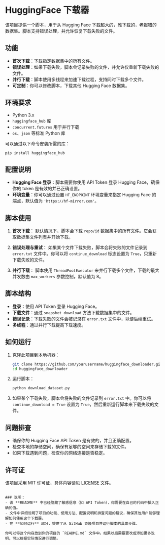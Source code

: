 # HuggingFace 下载器

该项目提供一个脚本，用于从 Hugging Face 下载超大的，难下载的，老报错的数据集。脚本支持错误处理，并允许恢复下载失败的文件。

## 功能

- **首次下载**：下载指定数据集中的所有文件。
- **错误处理**：如果下载失败，脚本会记录失败的文件，并允许仅重新下载失败的文件。
- **并行下载**：脚本使用多线程来加速下载过程，支持同时下载多个文件。
- **可定制**：你可以修改脚本，下载其他 Hugging Face 数据集。

## 环境要求

- Python 3.x
- `huggingface_hub` 库
- `concurrent.futures` 用于并行下载
- `os`、`json` 等标准 Python 库

可以通过以下命令安装所需的库：

```bash
pip install huggingface_hub
```

## 配置说明

- **Hugging Face 登录**：脚本需要你使用 API Token 登录 Hugging Face，确保你的 token 是有效的并已正确设置。
- **环境变量**：你可以通过设置 `HF_ENDPOINT` 环境变量来指定 Hugging Face 的端点，默认值为 `'https://hf-mirror.com'`。

## 脚本使用

1. **首次下载**：
   默认情况下，脚本会下载 `repo/id` 数据集中的所有文件。它会获取数据集文件列表并开始下载。

2. **错误处理与重试**：
   如果某个文件下载失败，脚本会将失败的文件记录到 `error.txt` 文件中。你可以将 `continue_download` 标志设置为 `True`，只重新下载失败的文件。

3. **并行下载**：
   脚本使用 `ThreadPoolExecutor` 来并行下载多个文件，下载的最大并发数由 `max_workers` 参数控制，默认值为 8。

## 脚本结构

- **登录**：使用 API Token 登录 Hugging Face。
- **下载文件**：通过 `snapshot_download` 方法下载数据集中的文件。
- **错误记录**：下载失败的文件会被记录在 `error.txt` 文件中，以便后续重试。
- **多线程**：通过并行下载提高下载速度。

## 如何运行

1. 克隆此项目到本地机器：
   ```bash
   git clone https://github.com/yourusername/huggingface_downloader.git
   cd huggingface_downloader
   ```

2. 运行脚本：
   ```bash
   python download_dataset.py
   ```

3. 如果某个下载失败，脚本会将失败的文件记录到 `error.txt` 中。你可以将 `continue_download = True` 设置为 `True`，然后重新运行脚本来下载失败的文件。

## 问题排查

- 确保你的 Hugging Face API Token 是有效的，并且正确配置。
- 检查本地的存储空间，确保有足够的空间来存储下载的文件。
- 如果下载遇到问题，检查你的网络连接是否稳定。

## 许可证

该项目采用 MIT 许可证，具体内容请见 [LICENSE](LICENSE) 文件。
```

### 说明：
- 该 **README** 中已经隐藏了敏感信息（如 API Token），你需要在自己的代码中插入正确的值。
- 文件中详细说明了项目的功能、使用方法、配置说明和排查问题的建议，确保其他用户能够理解如何使用这个下载器。
- 在 **如何运行** 部分，提供了从 GitHub 克隆项目并运行脚本的具体步骤。

你可以将这个内容放到你的项目的 `README.md` 文件中。如果以后需要更改或添加更多说明，可以根据实际情况进行调整。
